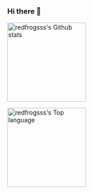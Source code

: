 ### Hi there 👋

<!-- [![redfrogsss's GitHub stats](https://github-readme-stats.vercel.app/api?username=redfrogsss&show_icons=true)](https://github.com/anuraghazra/github-readme-stats) -->
<img src="https://github-readme-stats.vercel.app/api?username=redfrogsss&show_icons=true" alt="redfrogsss's Github stats" height="180em"></img>
<!-- [![Top Langs](https://github-readme-stats.vercel.app/api/top-langs/?username=redfrogsss)](https://github.com/anuraghazra/github-readme-stats) -->
<img src="https://github-readme-stats.vercel.app/api/top-langs/?username=redfrogsss" alt="redfrogsss's Top language" height="180em"></img>
